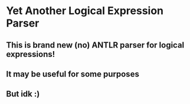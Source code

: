 # Yet Another Logical Expression Parser
## This is **brand new** (no) ANTLR parser for logical expressions!
## It may be useful for some purposes
## But idk :)